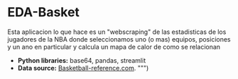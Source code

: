 # EDA-Basket

Esta aplicacion lo que hace es un "webscraping" de las estadisticas de los jugadores de la NBA donde seleccionamos uno (o mas) equipos, posiciones y un ano en particular y calcula un mapa de calor de como se relacionan 
* **Python libraries:** base64, pandas, streamlit
* **Data source:** [Basketball-reference.com](https://www.basketball-reference.com/).
""")

